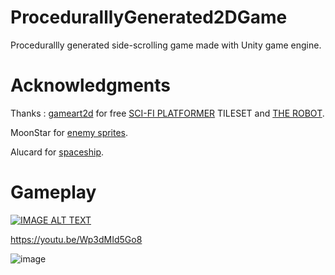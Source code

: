 # ProceduralllyGenerated2DGame
Procedurallly generated side-scrolling game made with Unity game engine.

# Acknowledgments
Thanks :
[gameart2d](https://www.gameart2d.com) for free  [SCI-FI PLATFORMER](https://www.gameart2d.com/free-sci-fi-platformer-tileset.html)  TILESET and [THE ROBOT](https://www.gameart2d.com/the-robot---free-sprites.html).

MoonStar for [enemy sprites](https://opengameart.org/content/2d-game-character-pack-slim-version).

Alucard for [spaceship](https://opengameart.org/content/spaceship-2d).

# Gameplay

[![IMAGE ALT TEXT](http://img.youtube.com/vi/Wp3dMId5Go8/0.jpg)](http://www.youtube.com/watch?v=Wp3dMId5Go8 "ROBONAUT")

https://youtu.be/Wp3dMId5Go8

![image](https://user-images.githubusercontent.com/29361692/38043232-7352d54e-32ae-11e8-8a03-430e6acb4773.png)
